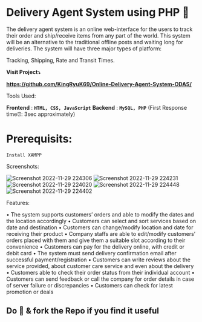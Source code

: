 # Delivery Agent System using PHP 🚛

The delivery agent system is an online web-interface for the users to track their order and ship/receive items from any part of the world. This system will be an alternative to the traditional offline posts and waiting long for deliveries. The system will have three major types of platform: 

Tracking, Shipping, Rate and Transit Times.

**Visit Project⤵️**

**https://github.com/KingRyuK69/Online-Delivery-Agent-System-ODAS/**

Tools Used:

**Frontend** : **```HTML, CSS, JavaScript```**
**Backend** : **```MySQL, PHP```** (First Response time⏰: 3sec approximately)

# Prerequisits:

```Install XAMPP```


Screenshots:

![Screenshot 2022-11-29 224306](https://user-images.githubusercontent.com/80317920/204600386-2a1c0a46-2d12-4585-b4f9-e40f3bc23ab3.png)
![Screenshot 2022-11-29 224231](https://user-images.githubusercontent.com/80317920/204600424-18832fd7-e8ef-4891-8acf-2de4c21ad9b5.png)
![Screenshot 2022-11-29 224020](https://user-images.githubusercontent.com/80317920/204600476-78e6536a-fa3e-4e49-953b-097b78fa25b8.png)
![Screenshot 2022-11-29 224448](https://user-images.githubusercontent.com/80317920/204600869-d901d87d-784d-4853-ad50-e70add31b36d.png)
![Screenshot 2022-11-29 224402](https://user-images.githubusercontent.com/80317920/204600584-9a5ec04c-9c18-4757-9377-b534a082c58a.png)



Features:

• The system supports customers’ orders and able to modify the dates and the location accordingly
• Customers can select and sort services based on date and destination
• Customers can change/modify location and date for receiving their product
• Company staffs are able to edit/modify customers’ orders placed with them and give them a suitable slot according to their   convenience
• Customers can pay for the delivery online, with credit or debit card
• The system must send delivery confirmation email after successful payment/registration
• Customers can write reviews about the service provided, about customer care service and even about the delivery
• Customers able to check their order status from their individual account
• Customers can send feedback or call the company for order details in case of server failure or discrepancies
• Customers can check for latest promotion or deals

## **Do 🌟 & fork the Repo if you find it useful**
